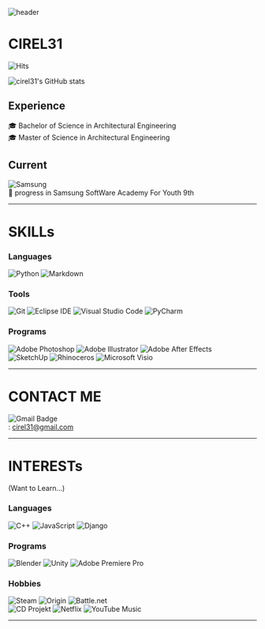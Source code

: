 ![header](https://capsule-render.vercel.app/api?type=waving&color=auto&height=180&section=header&text=Hello,%20World&fontSize=90)

# CIREL31


![Hits](https://hits.seeyoufarm.com/api/count/incr/badge.svg?url=https%3A%2F%2Fgithub.com%2Fcirel31&count_bg=%23FFDAC7&title_bg=%23FFADAD&icon=&icon_color=%23E7E7E7&title=hits&edge_flat=false)

![cirel31's GitHub stats](https://github-readme-stats-git-masterrstaa-rickstaa.vercel.app/api?username=cirel31&&show_icons=true&theme=synthwave)

## Experience
🎓 Bachelor of Science in Architectural Engineering  
🎓 Master of Science in Architectural Engineering

## Current
![Samsung](https://img.shields.io/badge/Samsung-1428A0.svg?&style=for-the-badge&logo=Samsung&logoColor=white)  
🌱 progress in Samsung SoftWare Academy For Youth 9th


---

# SKILLs

### Languages
![Python](https://img.shields.io/badge/Python-3776AB.svg?&style=for-the-badge&logo=Python&logoColor=white)
![Markdown](https://img.shields.io/badge/markdown-%23000000.svg?style=for-the-badge&logo=markdown&logoColor=white)

### Tools
![Git](https://img.shields.io/badge/Git-F05032.svg?&style=for-the-badge&logo=Git&logoColor=white)
![Eclipse IDE](https://img.shields.io/badge/Eclipse%20IDE-2C2255.svg?&style=for-the-badge&logo=Eclipse%20IDE&logoColor=white)
![Visual Studio Code](https://img.shields.io/badge/Visual%20Studio%20Code-007ACC.svg?&style=for-the-badge&logo=Visual%20Studio%20Code&logoColor=white)
![PyCharm](https://img.shields.io/badge/pycharm-143?style=for-the-badge&logo=pycharm&logoColor=black&color=black&labelColor=green)

### Programs
![Adobe Photoshop](https://img.shields.io/badge/Adobe%20Photoshop%20-31A8FF.svg?&style=for-the-badge&logo=Adobe%20Photoshop&logoColor=white)
![Adobe Illustrator](https://img.shields.io/badge/Adobe%20Illustrator%20-FF9A00.svg?&style=for-the-badge&logo=Adobe%20Illustrator&logoColor=white)
![Adobe After Effects](https://img.shields.io/badge/Adobe%20After%20Effects-9999FF.svg?style=for-the-badge&logo=Adobe%20After%20Effects&logoColor=white)  
![SketchUp](https://img.shields.io/badge/Unity-005F9E.svg?&style=for-the-badge&logo=SketchUp&logoColor=white)
![Rhinoceros](https://img.shields.io/badge/Rhinoceros-801010.svg?&style=for-the-badge&logo=Rhinoceros&logoColor=white)
![Microsoft Visio ](https://img.shields.io/badge/Microsoft_Visio-3955A3?style=for-the-badge&logo=microsoft-visio&logoColor=white)

---


# CONTACT ME
![Gmail Badge](https://img.shields.io/badge/Gmail-d14836?style=flat-square&logo=Gmail&logoColor=white)  
: cirel31@gmail.com


---


# INTERESTs
(Want to Learn...)

### Languages 
![C++](https://img.shields.io/badge/c++-%2300599C.svg?style=for-the-badge&logo=c%2B%2B&logoColor=white)
![JavaScript](https://img.shields.io/badge/JavaScript-F7DF1E.svg?&style=for-the-badge&logo=JavaScript&logoColor=white)
![Django](https://img.shields.io/badge/django-%23092E20.svg?style=for-the-badge&logo=django&logoColor=white)

### Programs
![Blender](https://img.shields.io/badge/Blender-F5792A.svg?&style=for-the-badge&logo=Blender&logoColor=white)
![Unity](https://img.shields.io/badge/Unity-000000.svg?&style=for-the-badge&logo=Unity&logoColor=white)
![Adobe Premiere Pro](https://img.shields.io/badge/Adobe%20Premiere%20Pro-9999FF.svg?style=for-the-badge&logo=Adobe%20Premiere%20Pro&logoColor=white)

### Hobbies
![Steam](https://img.shields.io/badge/Steam-000000.svg?&style=for-the-badge&logo=Steam&logoColor=white)
![Origin](https://img.shields.io/badge/Origin-F56C2D.svg?&style=for-the-badge&logo=Origin&logoColor=white)
![Battle.net](https://img.shields.io/badge/battle.net-%2300AEFF.svg?style=for-the-badge&logo=battle.net&logoColor=white)  
![CD Projekt](https://img.shields.io/badge/CDProjekt-DC0D15.svg?&style=for-the-badge&logo=CDProjekt&logoColor=white)
![Netflix](https://img.shields.io/badge/Netflix-E50914.svg?&style=for-the-badge&logo=Netflix&logoColor=white)
![YouTube Music](https://img.shields.io/badge/YouTube_Music-FF0000?style=for-the-badge&logo=youtube-music&logoColor=white)

------

<!--
**cirel31/cirel31** is a ✨ _special_ ✨ repository because its `README.md` (this file) appears on your GitHub profile.

Here are some ideas to get you started:

- 🔭 I’m currently working on ...
- 🌱 I’m currently learning ...
- 👯 I’m looking to collaborate on ...
- 🤔 I’m looking for help with ...
- 💬 Ask me about ...
- 📫 How to reach me: ...
- 😄 Pronouns: ...
- ⚡ Fun fact: ...
-->
